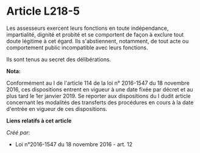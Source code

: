 # Article L218-5

Les assesseurs exercent leurs fonctions en toute indépendance, impartialité, dignité et probité et se comportent de façon à
exclure tout doute légitime à cet égard. Ils s'abstiennent, notamment, de tout acte ou comportement public incompatible avec
leurs fonctions.

Ils sont tenus au secret des délibérations.

**Nota:**

Conformément au I de l'article 114 de la loi n° 2016-1547 du 18 novembre 2016, ces dispositions entrent en vigueur à une date
fixée par décret et au plus tard le 1er janvier 2019. Se reporter aux dispositions du I dudit article concernant les
modalités des transferts des procédures en cours à la date d'entrée en vigueur de ces dispositions.

**Liens relatifs à cet article**

_Créé par_:

  - Loi n°2016-1547 du 18 novembre 2016 - art. 12

